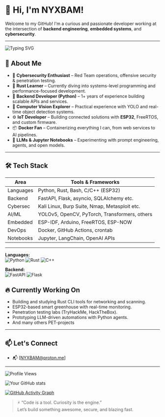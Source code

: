 # 👋 Hi, I'm NYXBAM!

Welcome to my GitHub! I'm a curious and passionate developer working at the intersection of **backend engineering**, **embedded systems**, and **cybersecurity**.

---
![Typing SVG](https://readme-typing-svg.demolab.com?font=Fira+Code&pause=1000&color=22F7D0&width=435&lines=Backend+Dev;Cybersecurity+Enthusiast;Rust+Learner;Computer+Vision+Explorer;IoT+Dev;)


## 🧠 About Me

- 🔐 **Cybersecurity Enthusiast** – Red Team operations, offensive security & penetration testing.
- 🦀 **Rust Learner** – Currently diving into systems-level programming and performance-focused development.
- 🐍 **Backend Developer (Python)** – 1+ years of experience building scalable APIs and services.
- 🤖 **Computer Vision Explorer** – Practical experience with YOLO and real-time object detection systems.
- ⚙️ **IoT Developer** – Building connected solutions with **ESP32**, FreeRTOS, and custom firmware.
- 📦 **Docker Fan** – Containerizing everything I can, from web services to AI pipelines.
- 📓 **LLMs & Jupyter Notebooks** – Experimenting with prompt engineering, agents, and open models.

---

## 🛠️ Tech Stack

| Area | Tools & Frameworks |
|------|--------------------|
| Languages | Python, Rust, Bash, C/C++ (ESP32) |
| Backend | FastAPI, Flask, asyncio, SQLAlchemy etc.|
| Cybersec | Kali Linux, Burp Suite, Nmap, Metasploit etc.|
| AI/ML | YOLOv5, OpenCV, PyTorch, Transformers, others |
| Embedded | ESP-IDF, Arduino, FreeRTOS, ESP-NOW |
| DevOps | Docker, GitHub Actions, crontab |
| Notebooks | Jupyter, LangChain, OpenAI APIs |

---
**Languages:**  
![Python](https://img.shields.io/badge/Python-3776AB?style=for-the-badge&logo=python&logoColor=white)
![Rust](https://img.shields.io/badge/Rust-000000?style=for-the-badge&logo=rust&logoColor=white)
![C++](https://img.shields.io/badge/C++-00599C?style=for-the-badge&logo=c%2B%2B&logoColor=white)  

**Backend:**  
![FastAPI](https://img.shields.io/badge/FastAPI-009688?style=for-the-badge&logo=fastapi&logoColor=white)
![Flask](https://img.shields.io/badge/Flask-000000?style=for-the-badge&logo=flask&logoColor=white)  

## 🔥 Currently Working On

- Building and studying Rust CLI tools for networking and scanning.
- ESP32-based smart greenhouse with real-time monitoring.
- Penetration testing labs (TryHackMe, HackTheBox).
- Prototyping LLM-driven automations with Python agents.
- And many others PET-projects

---

## 📫 Let's Connect

- 📬 [NYXBAM@proton.me]

---
![Profile Views](https://komarev.com/ghpvc/?username=NYXBAM&color=blueviolet&style=flat-square)

![Your GitHub stats](https://github-readme-stats.vercel.app/api?username=NYXBAM&show_icons=true&theme=radical)

[![GitHub Activity Graph](https://github-readme-activity-graph.vercel.app/graph?username=NYXBAM&theme=github-compact)](https://github.com/ashutosh00710/github-readme-activity-graph)


> ⚡ “Code is a tool. Curiosity is the engine.”  
> Let’s build something awesome, secure, and blazing fast.

